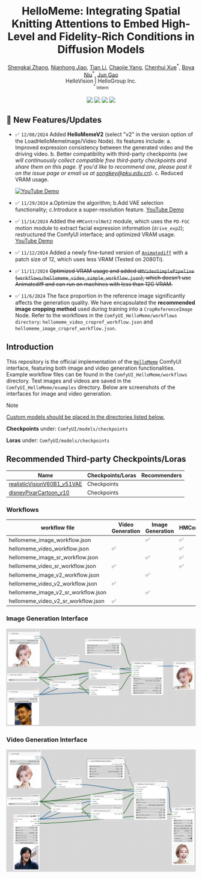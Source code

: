 <h1 align='center'>HelloMeme: Integrating Spatial Knitting Attentions to Embed High-Level and Fidelity-Rich Conditions in Diffusion Models</h1>

<div align='center'>
    <a href='https://github.com/songkey' target='_blank'>Shengkai Zhang</a>, <a href='https://github.com/RhythmJnh' target='_blank'>Nianhong Jiao</a>, <a href='https://github.com/Shelton0215' target='_blank'>Tian Li</a>, <a href='https://github.com/chaojie12131243' target='_blank'>Chaojie Yang</a>, <a href='https://github.com/xchgit' target='_blank'>Chenhui Xue</a><sup>*</sup>, <a href='https://github.com/boya34' target='_blank'>Boya Niu</a><sup>*</sup>, <a href='https://github.com/HelloVision/HelloMeme' target='_blank'>Jun Gao</a> 
</div>

<div align='center'>
    HelloVision | HelloGroup Inc.
</div>

<div align='center'>
    <small><sup>*</sup> Intern</small>
</div>

<br>
<div align='center'>
    <a href='https://songkey.github.io/hellomeme/'><img src='https://img.shields.io/badge/Project-HomePage-Green'></a>
    <a href='https://arxiv.org/pdf/2410.22901'><img src='https://img.shields.io/badge/Paper-Arxiv-red'></a>
    <a href='https://huggingface.co/songkey'><img src='https://img.shields.io/badge/%F0%9F%A4%97%20HuggingFace-Model-yellow'></a>
    <a href='https://github.com/HelloVision/HelloMeme'><img src='https://img.shields.io/badge/GitHub-Code-blue'></a>
</div>


## 🔆 New Features/Updates
- ✅ `12/08/2024` Added **HelloMemeV2** (select "v2" in the version option of the LoadHelloMemeImage/Video Node). Its features include:
a. Improved expression consistency between the generated video and the driving video.
b. Better compatibility with third-party checkpoints (*we will continuously collect compatible free third-party checkpoints and share them on this page. If you'd like to recommend one, please post it on the issue page or email us at songkey@pku.edu.cn*).
c. Reduced VRAM usage.

     [![YouTube Demo](https://img.youtube.com/vi/-2s_pLAKoRg/0.jpg)](https://www.youtube.com/watch?v=-2s_pLAKoRg)

- ✅ `11/29/2024` a.Optimize the algorithm; b.Add VAE selection functionality; c.Introduce a super-resolution feature.
[YouTube Demo](https://www.youtube.com/watch?v=fM5nyn6q02Y)

- ✅ `11/14/2024` Added the `HMControlNet2` module, which uses the `PD-FGC` motion module to extract facial expression information (`drive_exp2`); restructured the ComfyUI interface; and optimized VRAM usage.
[YouTube Demo](https://www.youtube.com/watch?v=ZvoMHyRm310)

- ✅ `11/12/2024` Added a newly fine-tuned version of [`Animatediff`](https://huggingface.co/songkey/hm_animatediff_frame12) with a patch size of 12, which uses less VRAM (Tested on 2080Ti).
- ✅ `11/11/2024` ~~Optimized VRAM usage and added `HMVideoSimplePipeline` (`workflows/hellomeme_video_simple_workflow.json`), which doesn’t use Animatediff and can run on machines with less than 12G VRAM.~~
- ✅ `11/6/2024` The face proportion in the reference image significantly affects the generation quality. We have encapsulated the **recommended image cropping method** used during training into a `CropReferenceImage` Node. Refer to the workflows in the `ComfyUI_HelloMeme/workflows directory`: `hellomeme_video_cropref_workflow.json` and `hellomeme_image_cropref_workflow.json`.


## Introduction

This repository is the official implementation of the [`HelloMeme`](https://arxiv.org/pdf/2410.22901) ComfyUI interface, featuring both image and video generation functionalities. Example workflow files can be found in the `ComfyUI_HelloMeme/workflows` directory. Test images and videos are saved in the `ComfyUI_HelloMeme/examples` directory. Below are screenshots of the interfaces for image and video generation.

> [!Note]
> [Custom models should be placed in the directories listed below.](https://github.com/HelloVision/ComfyUI_HelloMeme/issues/5#issuecomment-2461247829)
> 
> **Checkpoints** under: `ComfyUI/models/checkpoints`
> 
> **Loras** under: `ComfyUI/models/checkpoints`

## Recommended Third-party Checkpoints/Loras
| Name | Checkpoints/Loras | Recommenders |
|------|-------------------|--------------|
| [realisticVisionV60B1_v51VAE](https://civitai.com/models/4201/realistic-vision-v60-b1) | Checkpoints       | |
| [disneyPixarCartoon_v10](https://civitai.com/models/65203/disney-pixar-cartoon-type-a) | Checkpoints             | |

### Workflows

| workflow file | Video Generation | Image Generation | HMControlNet | HMControlNet2 | Super-Resolution |
|---------------|------------------|------------------|-----------|---------------|-----------------|
| hellomeme_image_workflow.json |                  | ✅                | ✅ |  |  |
| hellomeme_video_workflow.json | ✅                |                  | ✅ |  |  |
| hellomeme_image_sr_workflow.json |                  | ✅                | ✅ |  | ✅ |
| hellomeme_video_sr_workflow.json | ✅                |                  | ✅ |  | ✅ |
| hellomeme_image_v2_workflow.json |                  | ✅                |  | ✅ |  |
| hellomeme_video_v2_workflow.json | ✅                |                  |  | ✅ |  |
| hellomeme_image_v2_sr_workflow.json |                  | ✅                |  | ✅ | ✅ |
| hellomeme_video_v2_sr_workflow.json | ✅                |                  |  | ✅ | ✅ |

### Image Generation Interface

<p align="center">
  <img src="workflows/hellomeme_image_example.png" alt="image_generation_interface">
</p>

### Video Generation Interface

<p align="center">
  <img src="workflows/hellomeme_video_example.png" alt="video_generation_interface">
</p>

